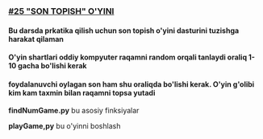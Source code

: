 [<h3>#25 "SON TOPISH" O'YINI</h3>](https://python.sariq.dev/amaliyot/25-guess-the-number)

**<h4>Bu darsda prkatika qilish uchun son topish o'yini dasturini tuzishga harakat qilaman</h4>**
**<h4>O'yin shartlari oddiy kompyuter raqamni random orqali tanlaydi oraliq 1-10 gacha bo'lishi kerak</h4>**
**<h4>foydalanuvchi oylagan son ham shu oraliqda bo'lishi kerak. O'yin g'olibi kim kam taxmin bilan raqamni topsa yutadi</h4>**


**findNumGame.py** bu asosiy finksiyalar


**playGame,py** bu o'yinni boshlash
